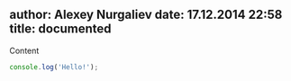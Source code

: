 author: Alexey Nurgaliev
date: 17.12.2014 22:58
title: documented
---

Content

```js
console.log('Hello!');
```
